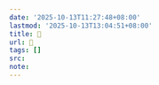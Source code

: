 ```yaml
---
date: '2025-10-13T11:27:48+08:00'
lastmod: '2025-10-13T13:04:51+08:00'
title: 󰙺
url: 󰙺
tags: []
src:
note:
---
```

